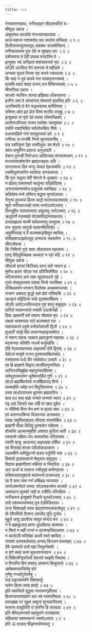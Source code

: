 ```yaml
---
title: ००९
---
```

गंगावतरणकथा, भगीरथवृत्तं सौदासचरितं च -  
श्रीशुक उवाच ।  
अंशुमांश्च तपस्तेपे गंगानयनकाम्यया ।  
कालं महान्तं नाशक्नोत् ततः कालेन संस्थितः ॥ १ ॥  
दिलीपस्तत्सुतस्तद्वद् अशक्तः कालमेयिवान् ।  
भगीरथस्तस्य पुत्रः तेपे स सुमहत् तपः ॥ २ ॥  
दर्शयामास तं देवी प्रसन्ना वरदास्मि ते ।  
इत्युक्तः स्वं अभिप्रायं शशंसावनतो नृपः ॥ ३ ॥  
कोऽपि धारयिता वेगं पतन्त्या मे महीतले ।  
अन्यथा भूतलं भित्त्वा नृप यास्ये रसातलम् ॥ ४ ॥  
किं चाहं न भुवं यास्ये नरा मय्यामृजन्त्यघम् ।  
मृजामि तदघं क्वाहं राजन् तत्र विचिन्त्यताम् ॥ ५ ॥  
श्रीभगीरथ उवाच ।  
साधवो न्यासिनः शान्ता ब्रह्मिष्ठा लोकपावनाः ।  
हरन्ति अघं ते अंगसंगात् तेष्वास्ते ह्यघभित् हरिः ॥ ६ ॥  
धारयिष्यति ते वेगं रुद्रस्त्वात्मा शरीरिणाम् ।  
यस्मिन् ओतं इदं प्रोतं विश्वं शाटीव तन्तुषु ॥ ७ ॥  
इत्युक्त्वा स नृपो देवं तपसा तोषयच्छिवम् ।  
कालेनाल्पीयसा राजन् तस्येशः समतुष्यत ॥ ८ ॥  
तथेति राज्ञाभिहितं सर्वलोकहितः शिवः ।  
दधारावहितो गंगां पादपूतजलां हरेः ॥ ९ ॥  
भगीरथः स राजर्षिः निन्ये भुवनपावनीम् ।  
यत्र स्वपितॄणां देहा भस्मीभूताः स्म शेरते ॥ १० ॥  
रथेन वायुवेगेन प्रयान्तं अनुधावती ।  
देशान् पुनन्ती निर्दग्धान् आसिञ्चत् सगरात्मजान् ॥ ११ ॥  
यज्जलस्पर्शमात्रेण ब्रह्मदण्डहता अपि ।  
सगरात्मजा दिवं जग्मुः केवलं देहभस्मभिः ॥ १२ ॥  
भस्मीभूतांगसंगेन स्वर्याताः सगरात्मजाः ।  
किं पुनः श्रद्धया देवीं सेवन्ते ये धृतव्रताः ॥ १३ ॥  
न ह्येतत् परमाश्चर्यं स्वर्धुन्या यदिहोदितम् ।  
अनन्तचरणाम्भोज प्रसूताया भवच्छिदः ॥ १४ ॥  
सन्निवेश्य मनो यस्मिन् श्रद्धया मुनयोऽमलाः ।  
त्रैगुण्यं दुस्त्यजं हित्वा सद्यो यातास्तदात्मताम् ॥ १५ ॥  
श्रुतो भगीरथाज्जज्ञे तस्य नाभोऽपरोऽभवत् ।  
सिन्धुद्वीपः ततस्तस्मात् अयुतायुः ततोऽभवत् ॥ १६ ॥  
ऋतूपर्णो नलसखो योऽश्वविद्यामयान्नलात् ।  
दत्त्वाक्षहृदयं चास्मै सर्वकामस्तु तत्सुतम् ॥ १७ ॥  
ततः सुदासः तत्पुत्रो मदयन्तीपतिर्नृपः ।  
आहुर्मित्रसहं यं वै कल्माषाङ्‌घ्रिमुत क्वचित् ।  
वसिष्ठशापाद्रक्षोऽभूत् अनपत्यः स्वकर्मणा ॥ १८ ॥  
श्रीराजोवाच ।  
किं निमित्तो गुरोः शापः सौदासस्य महात्मनः ।  
एतद् वेदितुमिच्छामः कथ्यतां न रहो यदि ॥ १९ ॥  
श्रीशुक उवाच ।  
सौदासो मृगयां किञ्चित् चरन् रक्षो जघान ह ।  
मुमोच भ्रातरं सोऽथ गतः प्रतिचिकीर्षया ॥ २० ॥  
सञ्चिन्तयन् अघं राज्ञः सूदरूपधरो गृहे ।  
गुरवे भोक्तुकामाय पक्त्वा निन्ये नरामिषम् ॥ २१ ॥  
परिवेक्ष्यमाणं भगवान् विलोक्य अभक्ष्यमञ्जसा ।  
राजानं अशपत् क्रुद्धो रक्षो ह्येवं भविष्यसि ॥ २२ ॥  
रक्षःकृतं तद्विदित्वा चक्रे द्वादशवार्षिकम् ।  
सोऽपि अपोऽञ्जलिनादाय गुरुं शप्तुं समुद्यतः ॥ २३ ॥  
वारितो मदयन्त्यापो रुशतीः पादयोर्जहौ ।  
दिशः खमवनीं सर्वं पश्यन् जीवमयं नृपः ॥ २४ ॥  
राक्षसं भावमापन्नः पादे कल्माषतां गतः ।  
व्यवायकाले ददृशे वनौकोदम्पती द्विजौ ॥ २५ ॥  
क्षुधार्तो जगृहे विप्रं तत्पत्न्याहाकृतार्थवत् ।  
न भवान् राक्षसः साक्षात् इक्ष्वाकूणां महारथः ॥ २६ ॥  
मदयन्त्याः पतिर्वीर नाधर्मं कर्तुमर्हसि ।  
देहि मेऽपत्यकामाया अकृतार्थं पतिं द्विजम् ॥ २७ ॥  
देहोऽयं मानुषो राजन् पुरुषस्याखिलार्थदः ।  
तस्मादस्य वधो वीर सर्वार्थवध उच्यते ॥ २८ ॥  
एष हि ब्राह्मणो विद्वान् तपःशीलगुणान्वितः ।  
आरिराधयिषुर्ब्रह्म महापुरुषसंज्ञितम् ।  
सर्वभूतात्मभावेन भूतेष्वन्तर्हितं गुणैः ॥ २९ ॥  
सोऽयं ब्रह्मर्षिवर्यस्ते राजर्षिप्रवराद् विभो ।  
कथमर्हति धर्मज्ञ वधं पितुरिवात्मजः ॥ ३० ॥  
तस्य साधोरपापस्य भ्रूणस्य ब्रह्मवादिनः ।  
कथं वधं यथा बभ्रोः मन्यते सन्मतो भवान् ॥ ३१ ॥  
यइ अयं क्रियते भक्षः तर्हि मां खाद पूर्वतः ।  
न जीविष्ये विना येन क्षणं च मृतकं यथा ॥ ३२ ॥  
एवं करुणभाषिण्या विलपन्त्या अनाथवत् ।  
व्याघ्रः पशुमिवाखादत् सौदासः शापमोहितः ॥ ३३ ॥  
ब्राह्मणी वीक्ष्य दिधिषुं पुरुषादेन भक्षितम् ।  
शोचन्ति आत्मानमुर्वीशं अशपत् कुपिता सती ॥ ३४ ॥  
यस्मान्मे भक्षितः पाप कामार्तायाः पतिस्त्वया ।  
तवापि मृत्युः आधानाद् अकृतप्रज्ञ दर्शितः ॥ ३५ ॥  
एवं मित्रसहं शप्त्वा पतिलोकपरायणा ।  
तदस्थीनि समिद्धेऽग्नौ प्रास्य भर्तुर्गतिं गता ॥ ३६ ॥  
विशापो द्वादशाब्दान्ते मैथुनाय समुद्यतः ।  
विज्ञाय ब्राह्मणीशापं महिष्या स निवारितः ॥ ३७ ॥  
अत ऊर्ध्वं स तत्याज स्त्रीसुखं कर्मणाप्रजाः ।  
वसिष्ठस्तदनुज्ञातो मदयन्त्यां प्रजामधात् ॥ ३८ ॥  
सा वै सप्त समा गर्भं अबिभ्रन्न व्यजायत ।  
जघ्नेऽश्मनोदरं तस्याः सोऽश्मकस्तेन कथ्यते ॥ ३९ ॥  
अश्मकान् मूलको जज्ञे यः स्त्रीभिः परिरक्षितः ।  
नारीकवच इत्युक्तो निःक्षत्रे मूलकोऽभवत् ॥ ४० ॥  
ततो दशरथस्तस्मात् पुत्र ऐडविडिस्ततः ।  
राजा विश्वसहो यस्य खट्वांगश्चक्रवर्त्यभूत् ॥ ४१ ॥  
यो देवैरर्थितो दैत्यान् अवधीद् युधि दुर्जयः ।  
मुहूर्तं आयुः ज्ञात्वैत्य स्वपुरं सन्दधे मनः ॥ ४२ ॥  
न मे ब्रह्मकुलात् प्राणाः कुलदैवान्न चात्मजाः ।  
न श्रियो न मही राज्यं न दाराश्चातिवल्लभाः ॥ ४३ ॥  
न बाल्येऽपि मतिर्मह्यं अधर्मे रमते क्वचित् ।  
नापश्यं उत्तमश्लोकात् अन्यत् किञ्चन वस्त्वहम् ॥ ४४ ॥  
देवैः कामवरो दत्तो मह्यं त्रिभुवनेश्वरैः ।  
न वृणे तमहं कामं भूतभावनभावनः ॥ ४५ ॥  
ये विक्षिप्तेन्द्रियधियो देवास्ते स्वहृदि स्थितम् ।  
न विन्दन्ति प्रियं शश्वद् आत्मानं किमुतापरे ॥ ४६ ॥  
अथेशमायारचितेषु संगं  
गुणेषु गन्धर्वपुरोपमेषु ।  
रूढं प्रकृत्यात्मनि विश्वकर्तुः  
भावेन हित्वा तमहं प्रपद्ये ॥ ४७ ॥  
इति व्यवसितो बुद्ध्या नारायणगृहीतया ।  
हित्वान्यभावमज्ञानं ततः स्वं भावमास्थितः ॥ ४८ ॥  
यत्तद्ब्रह्म परं सूक्ष्मं अशून्यं शून्यकल्पितम् ।  
भगवान् वासुदेवेति यं गृणन्ति हि सात्वताः ॥ ४९ ॥  
इति श्रीमद्भागवते महापुराणे पारमहंस्यां  
संहितायां नवमस्कन्धे नवमोऽध्यायः ॥ ९ ॥  
हरिः ॐ तत्सत् श्रीकृष्णार्पणमस्तु ॥